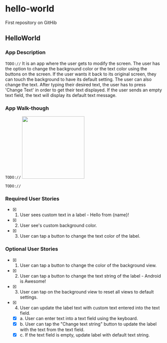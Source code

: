 # hello-world
First repository on GitHib

## HelloWorld

### App Description
`TODO://` It is an app where the user gets to modify the screen. The user has the option to change the background color or the text color using the buttons on the screen. If the user wants it back to its original screen, they can touch the background to have its default setting. The user can also change the text. After typing their desired text, the user has to press 'Change Text' in order to get their text displayed. If the user sends an empty text field, the text will display its default text message.

### App Walk-though
`TODO://` 
<img src="https://user-images.githubusercontent.com/44420206/71425755-4be46380-2666-11ea-988d-c06803888192.gif" width=200><br>



`TODO://` 
### Required User Stories
- [x] 1. User sees custom text in a label - Hello from {name}!
- [x] 2. User see's custom background color.
- [x] 3. User can tap a button to change the text color of the label.

### Optional User Stories
- [x] 1. User can tap a button to change the color of the background view.  
- [x] 2. User can tap a button to change the text string of the label - Android is Awesome!  
- [x] 3. User can tap on the background view to reset all views to default settings.  
- [x] 4. User can update the label text with custom text entered into the text field.  
   - [x] a. User can enter text into a text field using the keyboard.  
   - [x] b. User can tap the "Change text string" button to update the label with the text from the text field.  
   - [x] c. If the text field is empty, update label with default text string.
